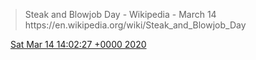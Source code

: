 > Steak and Blowjob Day \- Wikipedia \- March 14 https://en\.wikipedia\.org/wiki/Steak\_and\_Blowjob\_Day

<img src="../../media/tweet.ico" width="12" /> [Sat Mar 14 14:02:27 +0000 2020](https://twitter.com/DromerDenker/status/1238827839710994432)